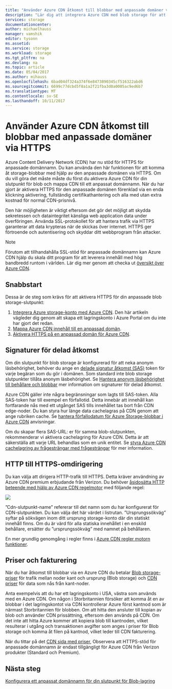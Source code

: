 ```yaml
---
title: "Använder Azure CDN åtkomst till blobbar med anpassade domäner via HTTPS"
description: "Lär dig att integrera Azure CDN med blob storage för att få åtkomst till blobbar med anpassade domäner via HTTPS"
services: storage
documentationcenter: 
author: michaelhauss
manager: vamshik
editor: tysonn
ms.assetid: 
ms.service: storage
ms.workload: storage
ms.tgt_pltfrm: na
ms.devlang: na
ms.topic: article
ms.date: 05/04/2017
ms.author: mihauss
ms.openlocfilehash: 6bad04df324a374f6e8473890345cf516322abd6
ms.sourcegitcommit: 6699c77dcbd5f8a1a2f21fba3d0a0005ac9ed6b7
ms.translationtype: MT
ms.contentlocale: sv-SE
ms.lasthandoff: 10/11/2017
---
```

# <a name="using-the-azure-cdn-to-access-blobs-with-custom-domains-over-https"></a>Använder Azure CDN åtkomst till blobbar med anpassade domäner via HTTPS

Azure Content Delivery Network (CDN) har nu stöd för HTTPS för anpassade domännamn.
Du kan använda den här funktionen för att komma åt storage-blobbar med hjälp av den anpassade domänen via HTTPS. Om du vill göra det måste måste du först du aktivera Azure CDN för din slutpunkt för blob och mappa CDN till ett anpassat domännamn. När du har gjort är aktivera HTTPS för den anpassade domänen förenklad via en enda klickning aktivering, fullständig certifikathantering och alla med utan extra kostnad för normal CDN-prisnivå.

Den här möjligheten är viktigt eftersom det gör det möjligt att skydda sekretessen och dataintegritet känsliga web application data under överföringen. Använda SSL-protokollet för att hantera trafik via HTTPS garanterar att data krypteras när de skickas över internet. HTTPS ger förtroende och autentisering och skyddar ditt webbprogram från attacker.

> [!NOTE]
> Förutom att tillhandahålla SSL-stöd för anpassade domännamn kan Azure CDN hjälp du skala ditt program för att leverera innehåll med hög bandbredd runtom i världen.
> Lär dig mer genom att checka ut [översikt över Azure CDN](../../cdn/cdn-overview.md).
>
>

## <a name="quick-start"></a>Snabbstart

Dessa är de steg som krävs för att aktivera HTTPS för din anpassade blob storage-slutpunkt:

1.  [Integrera Azure storage-konto med Azure CDN](../../cdn/cdn-create-a-storage-account-with-cdn.md).
    Den här artikeln vägleder dig genom att skapa ett lagringskonto i Azure Portal om du inte har gjort det redan.
2.  [Mappa Azure CDN innehåll till en anpassad domän](../../cdn/cdn-map-content-to-custom-domain.md).
3.  [Aktivera HTTPS på en anpassad domän för Azure CDN](../../cdn/cdn-custom-ssl.md).

## <a name="shared-access-signatures"></a>Signaturer för delad åtkomst

Om din slutpunkt för blob storage är konfigurerad för att neka anonym läsbehörighet, behöver du ange en [delade signatur åtkomst (SAS)](../common/storage-dotnet-shared-access-signature-part-1.md?toc=%2fazure%2fstorage%2fblobs%2ftoc.json) token för varje begäran som du gör i domänen. Som standard inte blob storage slutpunkter tillåta anonym läsbehörighet. Se [Hantera anonym läsbehörighet till behållare och blobbar](storage-manage-access-to-resources.md) mer information om signaturer för delad åtkomst.

Azure CDN gäller inte några begränsningar som lagts till SAS-token. Alla SAS-token har till exempel en förfallotid. Detta innebär att innehåll kan fortfarande nås med ett utgånget SAS tills innehållet tas bort från CDN edge-noder. Du kan styra hur länge data cachelagras på CDN genom att ange rubriken cache. Se [hantera förfallodatum för Azure Storage-blobbar i Azure CDN](../../cdn/cdn-manage-expiration-of-blob-content.md) anvisningar.

Om du skapar flera SAS-URL: er för samma blob-slutpunkten, rekommenderar vi aktivera cachelagring för Azure CDN. Detta är att säkerställa att varje URL behandlas som en unik entitet. Se [styra Azure CDN cachelagring av frågesträngar med frågesträngar](../../cdn/cdn-query-string.md) för mer information.

## <a name="http-to-https-redirection"></a>HTTP till HTTPS-omdirigering

Du kan välja att dirigera HTTP-trafik till HTTPS. Detta kräver användning av Azure CDN premium erbjudande från Verizon. Du behöver [åsidosätta HTTP beteende med hjälp av Azure CDN regelmotor](../../cdn/cdn-rules-engine.md) med följande regel:

![](./media/storage-https-custom-domain-cdn/redirect-to-https.png)

”Cdn-slutpunkt-name” refererar till det namn som du har konfigurerat för CDN-slutpunkten. Du kan välja det här värdet i listrutan. ”Ursprungssökväg” syftar på sökvägen inom ditt ursprung storage-konto där din statiskt innehåll finns.
Om du är värd för alla statiska innehållet i en enskild behållare, ersätter du ”ursprungssökväg” med namnet på behållaren.

En mer grundlig genomgång i regler finns i [Azure CDN regler motorn funktioner](../../cdn/cdn-rules-engine-reference-features.md).

## <a name="pricing-and-billing"></a>Priser och fakturering

När du har åtkomst till blobbar via en Azure CDN du betalar [Blob storage-priser](https://azure.microsoft.com/pricing/details/storage/blobs/) för trafik mellan noder kant och ursprung (Blob storage) och [CDN priser](https://azure.microsoft.com/pricing/details/cdn/) för data som nås från kant-noder.

Anta exempelvis att du har ett lagringskonto i USA, västra som används med en Azure CDN. Om någon i Storbritannien försöker att komma åt en av blobbar i det lagringskontot via CDN kontrollerar Azure först kantnod som är närmast Storbritannien för blobben. Om att hitta den ansluter till kopian av blob och använder CDN prissättning, eftersom den används på CDN. Om det inte att hitta Azure kommer att kopiera blob till kantnoden, vilket resulterar i utgång och transaktionen avgifter som anges i priser för Blob storage och komma åt filen på kantnod, vilket leder till CDN fakturering.

När du tittar på det [CDN sida med priser](https://azure.microsoft.com/pricing/details/cdn/), Observera att HTTPS-stöd för anpassade domännamn är endast tillgängligt för Azure CDN från Verizon produkter (Standard och Premium).

## <a name="next-steps"></a>Nästa steg

[Konfigurera ett anpassat domännamn för din slutpunkt för Blob-lagring](storage-custom-domain-name.md)
